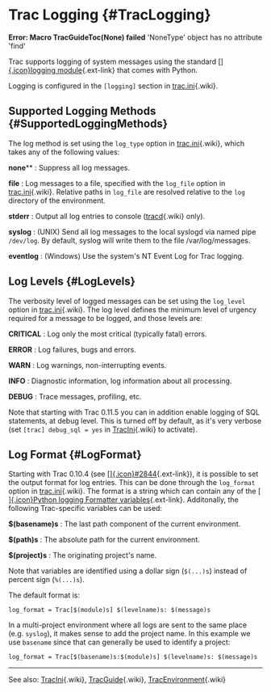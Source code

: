 Trac Logging {#TracLogging}
============

<div class="system-message">

**Error: Macro TracGuideToc(None) failed**
    'NoneType' object has no attribute 'find'

</div>

Trac supports logging of system messages using the standard
[[​]{.icon}logging
module](http://docs.python.org/lib/module-logging.html){.ext-link} that
comes with Python.

Logging is configured in the `[logging]` section in
[trac.ini](https://docs.pagure.org/sssd-test2/TracIni.html#logging-section){.wiki}.

Supported Logging Methods {#SupportedLoggingMethods}
-------------------------

The log method is set using the `log_type` option in
[trac.ini](https://docs.pagure.org/sssd-test2/TracIni.html#logging-section){.wiki},
which takes any of the following values:

**none****
:   Suppress all log messages.

**file**
:   Log messages to a file, specified with the `log_file` option in
    [trac.ini](https://docs.pagure.org/sssd-test2/TracIni.html#logging-section){.wiki}.
    Relative paths in `log_file` are resolved relative to the `log`
    directory of the environment.

**stderr**
:   Output all log entries to console
    ([tracd](https://docs.pagure.org/sssd-test2/TracStandalone.html){.wiki}
    only).

**syslog**
:   (UNIX) Send all log messages to the local syslogd via named pipe
    `/dev/log`. By default, syslog will write them to the file
    /var/log/messages.

**eventlog**
:   (Windows) Use the system's NT Event Log for Trac logging.

Log Levels {#LogLevels}
----------

The verbosity level of logged messages can be set using the `log_level`
option in
[trac.ini](https://docs.pagure.org/sssd-test2/TracIni.html#logging-section){.wiki}.
The log level defines the minimum level of urgency required for a
message to be logged, and those levels are:

**CRITICAL**
:   Log only the most critical (typically fatal) errors.

**ERROR**
:   Log failures, bugs and errors.

**WARN**
:   Log warnings, non-interrupting events.

**INFO**
:   Diagnostic information, log information about all processing.

**DEBUG**
:   Trace messages, profiling, etc.

Note that starting with Trac 0.11.5 you can in addition enable logging
of SQL statements, at debug level. This is turned off by default, as
it's very verbose (set `[trac] debug_sql = yes` in
[TracIni](https://docs.pagure.org/sssd-test2/TracIni.html){.wiki} to
activate).

Log Format {#LogFormat}
----------

Starting with Trac 0.10.4 (see
[[​]{.icon}\#2844](http://trac.edgewall.org/intertrac/%232844 "#2844 in Trac project trac"){.ext-link}),
it is possible to set the output format for log entries. This can be
done through the `log_format` option in
[trac.ini](https://docs.pagure.org/sssd-test2/TracIni.html#logging-section){.wiki}.
The format is a string which can contain any of the [[​]{.icon}Python
logging Formatter
variables](http://docs.python.org/lib/node422.html){.ext-link}.
Additonally, the following Trac-specific variables can be used:

**\$(basename)s**
:   The last path component of the current environment.

**\$(path)s**
:   The absolute path for the current environment.

**\$(project)s**
:   The originating project's name.

Note that variables are identified using a dollar sign (`$(...)s`)
instead of percent sign (`%(...)s`).

The default format is:

``` {.wiki}
log_format = Trac[$(module)s] $(levelname)s: $(message)s
```

In a multi-project environment where all logs are sent to the same place
(e.g. `syslog`), it makes sense to add the project name. In this example
we use `basename` since that can generally be used to identify a
project:

``` {.wiki}
log_format = Trac[$(basename)s:$(module)s] $(levelname)s: $(message)s
```

------------------------------------------------------------------------

See also:
[TracIni](https://docs.pagure.org/sssd-test2/TracIni.html){.wiki},
[TracGuide](https://docs.pagure.org/sssd-test2/TracGuide.html){.wiki},
[TracEnvironment](https://docs.pagure.org/sssd-test2/TracEnvironment.html){.wiki}
